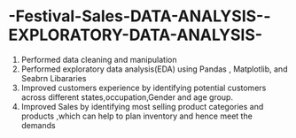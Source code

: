 # -Festival-Sales-DATA-ANALYSIS--EXPLORATORY-DATA-ANALYSIS-

1. Performed data cleaning and manipulation 
2. Performed exploratory data analysis(EDA) using Pandas , Matplotlib, and Seabrn Libararies
3. Improved customers experience by identifying potential customers across different states,occupation,Gender and age group.
4. Improved Sales by identifying most selling product categories and products ,which can help to plan inventory and hence meet the demands

